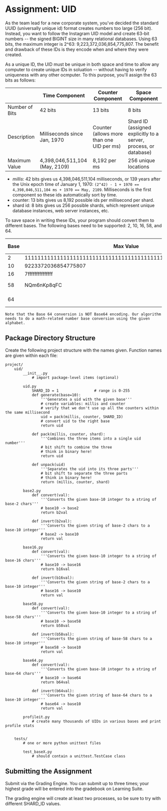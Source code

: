 # Assignment: UID

As the team lead for a new corporate system, you've decided the standard UUID (universally unique id) format creates numbers too large (256 bit). Instead, you want to follow the Instagram UID model and create 63-bit numbers -- the signed BIGINT size in many relational databases. Using 63 bits, the maximum integer is 2^63: 9,223,372,036,854,775,807. The benefit and drawback of these IDs is they encode when and where they were created.

As a unique ID, the UID must be unique in both space and time to allow any computer to create unique IDs in soluation -- without having to verify uniqueness with any other ocmputer. To this purpose, you'll assign the 63 bits as follows:

|                | Time Component                 | Counter Component                         | Space Component                                                            |
|----------------|--------------------------------|-------------------------------------------|----------------------------------------------------------------------------|
| Number of Bits | 42 bits                        | 13 bits                                   | 8 bits                                                                     |
| Description    | Milliseconds since Jan, 1970   | Counter (allows more than one UID per ms) | Shard ID (assigned explicitly to a server, process, or database)           |
| Maximum Value  | 4,398,046,511,104 (May, 2109)  | 8,192 per ms                              | 256 unique locations                                                       |

* *millis*: 42 bits gives us 4,398,046,511,104 milliseconds, or 139 years after the Unix epoch time of January 1, 1970: `(2^42) - 1 + 1970 == 4,398,046,511,104 ms + 1970 == May, 2109`. Milliseconds is the first component so these ids automatically sort by time.
* counter: 13 bits gives us 8,192 possible ids per millisecond per shard.
* shard id: 8 bits gives us 256 possible shards, which represent unique database instances, web server instances, etc.

To save space in writing these IDs, your program should convert them to different bases. The following bases need to be supported: 2, 10, 16, 58, and 64.

| Base | Max Value                                                       | Num of Characters | Alphabet                                                                    |
|------|-----------------------------------------------------------------|-------------------|-----------------------------------------------------------------------------|
| 2    | 111111111111111111111111111111111111111111111111111111111111111 | 63                | 01                                                                          |
| 10   | 9223372036854775807                                             | 19                | 0123456789                                                                  |
| 16   | 7fffffffffffffff                                                | 16                | 0123456789ABCDEF                                                            |
| 58   | NQm6nKp8qFC                                                     | 11                | 123456789ABCDEFGHJKLMNPQRSTUVWXYZabcdefghijkmnopqrstuvwxyz (not used: 0OIl) |
| 64   |                                                                 |                   | 0123456789ABCDEFGHIJKLMNOPQRSTUVWXYZabcdefghijklmnopqrstuvwxyz-_            |

    Note that the Base 64 conversion is NOT Base64 encoding. Our algorithm needs to do a math-related number base conversion using the given alphabet.


## Package Directory Structure

Create the following project structure with the names given.  Function names are given within each file:
```
project/
    uid/
        __init__.py
            # import package-level items (optional)

        uid.py
            SHARD_ID = 1                # range is 0-255
            def generate(base=10):
                '''Generates a uid with the given base'''
                # create variables: millis and counter
                # verify that we don't use up all the counters within the same millisecond
                uid = pack(millis, counter, SHARD_ID)
                # convert uid to the right base
                return uid

            def pack(millis, counter, shard):
                '''Combines the three items into a single uid number'''
                # bit shift to combine the three
                # think in binary here!
                return uid

            def unpack(uid)
                '''Separates the uid into its three parts'''
                # bit shift to separate the three parts
                # think in binary here!
                return (millis, counter, shard)

        base2.py
            def convert(val):
                '''Converts the given base-10 integer to a string of base-2 chars'''
                # base10 -> base2
                return b2val

            def invert(b2val):
                '''Converts the given string of base-2 chars to a base-10 integer'''
                # base2 -> base10
                return val

        base16.py
            def convert(val):
                '''Converts the given base-10 integer to a string of base-16 chars'''
                # base10 -> base16
                return b16val

            def invert(b16val):
                '''Converts the given string of base-2 chars to a base-10 integer'''
                # base16 -> base10
                return val

        base58.py
            def convert(val):
                '''Converts the given base-10 integer to a string of base-58 chars'''
                # base10 -> base58
                return b58val

            def invert(b58val):
                '''Converts the given string of base-58 chars to a base-10 integer'''
                # base58 -> base10
                return val

        base64.py
            def convert(val):
                '''Converts the given base-10 integer to a string of base-64 chars'''
                # base10 -> base64
                return b64val

            def invert(b64val):
                '''Converts the given string of base-64 chars to a base-10 integer'''
                # base64 -> base10
                return val

        profileit.py
            # create many thousands of UIDs in various bases and print profile stats


    tests/
        # one or more python unittest files

        test_baseX.py
            # should contain a unittest.TestCase class

```



## Submitting the Assignment

Submit via the Grading Engine. You can submit up to three times; your highest grade will be entered into the gradebook on Learning Suite.

The grading engine will create at least two processes, so be sure to try with different SHARD_ID values.

